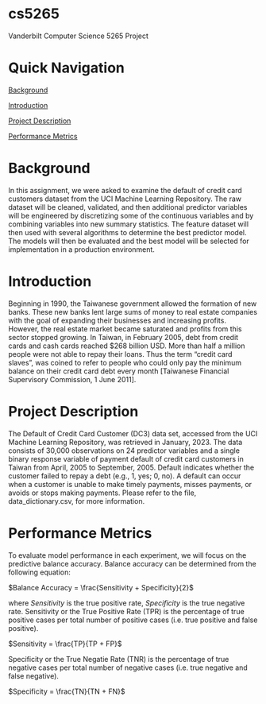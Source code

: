 # cs5265
Vanderbilt Computer Science 5265 Project

# Quick Navigation
[Background](#background)

[Introduction](#introduction)

[Project Description](#project-description)

[Performance Metrics](#performance-metrics)

# Background
In this assignment, we were asked to examine the default of credit card customers dataset from the UCI Machine Learning Repository. The raw dataset will be cleaned, validated, and then additional predictor variables will be engineered by discretizing some of the continuous variables and by combining variables into new summary statistics. The feature dataset will then used with several algorithms to determine the best predictor model. The models will then be evaluated and the best model will be selected for implementation in a production environment.

# Introduction
Beginning in 1990, the Taiwanese government allowed the formation of new banks. These new banks lent large sums of money to real estate companies with the goal of expanding their businesses and increasing profits. However, the real estate market became saturated and profits from this sector stopped growing. In Taiwan, in February 2005, debt from credit cards and cash cards reached $268 billion USD. More than half a million people were not able to repay their loans.  Thus the term “credit card slaves”, was coined to refer to people who could only pay the minimum balance on their credit card debt every month [Taiwanese Financial Supervisory Commission, 1 June 2011].

# Project Description
The Default of Credit Card Customer (DC3) data set, accessed from the UCI Machine Learning Repository, was retrieved in January, 2023. The data consists of 30,000 observations on 24 predictor variables and a single binary response variable of payment default of credit card customers in Taiwan from April, 2005 to September, 2005. Default indicates whether the customer failed to repay a debt (e.g., 1, yes; 0, no). A default can occur when a customer is unable to make timely payments, misses payments, or avoids or stops making payments. Please refer to the file, data_dictionary.csv, for more information.

# Performance Metrics
To evaluate model performance in each experiment, we will focus on the predictive balance accuracy. Balance accuracy can be determined from the following equation:

$Balance Accuracy = \frac{Sensitivity + Specificity}{2}$

where $Sensitivity$ is the true positive rate, $Specificity$ is the true negative rate. Sensitivity or the True Positive Rate (TPR) is the percentage of true positive cases per total number of positive cases (i.e. true positive and false positive). 

$Sensitivity = \frac{TP}{TP + FP}$

Specificity or the True Negatie Rate (TNR) is the percentage of true negative cases per total number of negative cases (i.e. true negative and false negative).

$Specificity = \frac{TN}{TN + FN}$
